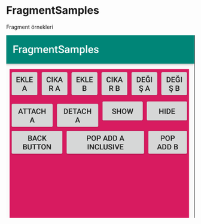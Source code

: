 # FragmentSamples

Fragment örnekleri

![alt text](https://github.com/ihaydinn/FragmentSamples/blob/master/samples.png)
